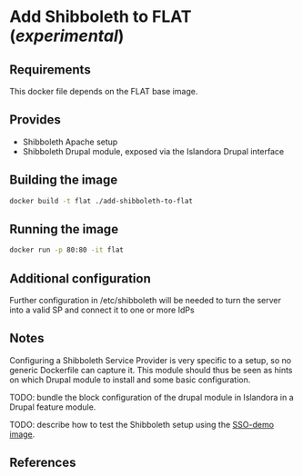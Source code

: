 Add Shibboleth to FLAT (*experimental*)
=======================================

## Requirements ##
This docker file depends on the FLAT base image.

## Provides ##
 * Shibboleth Apache setup
 * Shibboleth Drupal module, exposed via the Islandora Drupal interface

## Building the image ##
```sh
docker build -t flat ./add-shibboleth-to-flat
```

## Running the image ##
```sh
docker run -p 80:80 -it flat
```

## Additional configuration ##

Further configuration in /etc/shibboleth will be needed to turn the server into a valid SP and connect it to one or more IdPs

## Notes ##

Configuring a Shibboleth Service Provider is very specific to a setup, so no generic Dockerfile can capture it.
This module should thus be seen as hints on which Drupal module to install and some basic configuration.

TODO: bundle the block configuration of the drupal module in Islandora in a Drupal feature module.

TODO: describe how to test the Shibboleth setup using the [SSO-demo image](https://github.com/menzowindhouwer/sso-demo-docker).

## References ##
